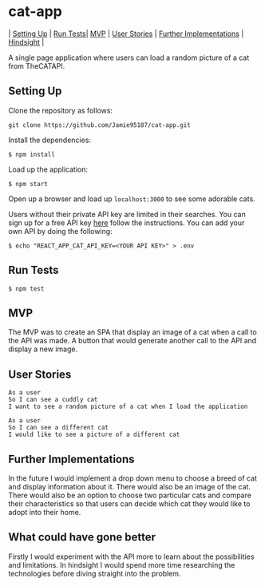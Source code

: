 # cat-app

| [Setting Up](#Setting-Up) | [Run Tests](#Run-Tests)| [MVP](#MVP) | [User Stories](#User-Stories) | [Further Implementations](#Further-Implementations) | [Hindsight](#What-could-have-gone-better) |

A single page application where users can load a random picture of a cat from TheCATAPI.

## Setting Up

Clone the repository as follows:

`git clone https://github.com/Jamie95187/cat-app.git`

Install the dependencies:

`$ npm install`

Load up the application:

`$ npm start`

Open up a browser and load up `localhost:3000` to see some adorable cats.

Users without their private API key are limited in their searches. You can sign up for a free API key [here](https://thecatapi.com) follow the instructions. You can add your own API by doing the following:

`$ echo "REACT_APP_CAT_API_KEY=<YOUR API KEY>" > .env`

## Run Tests

`$ npm test`

## MVP

The MVP was to create an SPA that display an image of a cat when a call to the API was made. A button that would generate another call to the API and display a new image.

## User Stories

```
As a user
So I can see a cuddly cat
I want to see a random picture of a cat when I load the application
```

```
As a user
So I can see a different cat
I would like to see a picture of a different cat
```

## Further Implementations

In the future I would implement a drop down menu to choose a breed of cat and display information about it. There would also be an image of the cat. There would also be an option to choose two particular cats and compare their characteristics so that users can decide which cat they would like to adopt into their home.

## What could have gone better

Firstly I would experiment with the API more to learn about the possibilities and limitations. In hindsight I would spend more time researching the technologies before diving straight into the problem.
